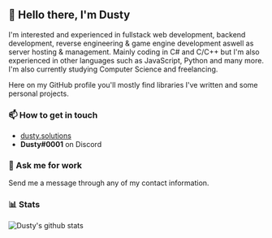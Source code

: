 ## 👋 Hello there, I'm Dusty

I'm interested and experienced in fullstack web development, backend development, reverse engineering & game engine development aswell as server hosting & management. Mainly coding in C# and C/C++ but I'm also experienced in other languages such as JavaScript, Python and many more. \
I'm also currently studying Computer Science and freelancing.

Here on my GitHub profile you'll mostly find libraries I've written and some personal projects.

### 📫 How to get in touch
- [dusty.solutions](https://dusty.solutions)
- **Dusty#0001** on Discord

### 💼 Ask me for work
Send me a message through any of my contact information.

### 📊 Stats
![Dusty's github stats](https://github-readme-stats.vercel.app/api?username=TheDusty01&show_icons=true&theme=dracula)

<!--
GitHub badge
[![](https://img.shields.io/badge/-@TheDusty01-%23181717?style=flat-square&logo=github)](https://github.com/TheDusty01)
-->
